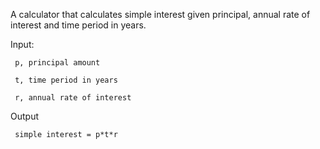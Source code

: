 A calculator that calculates simple interest given principal, annual rate of interest and time period in years.

Input:

     p, principal amount
   
     t, time period in years
   
     r, annual rate of interest

Output

     simple interest = p*t*r

